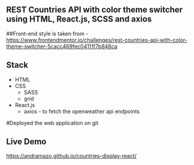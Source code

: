 ## REST Countries API with color theme switcher using HTML, React.js, SCSS and axios

##Front-end style is taken from - https://www.frontendmentor.io/challenges/rest-countries-api-with-color-theme-switcher-5cacc469fec04111f7b848ca

## Stack
* HTML
* CSS
    * SASS
    * grid
* React.js
    * axios - to fetch the openweather api endpoints
  
 #Deployed the web application on git


## Live Demo
https://andramazo.github.io/countries-display-react/



